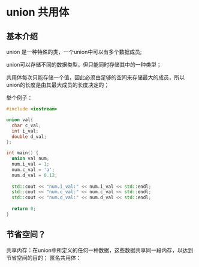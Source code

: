 # union 共用体
## 基本介绍
union 是一种特殊的类，一个union中可以有多个数据成员;  

union可以存储不同的数据类型，但只能同时存储其中的一种类型；  

共用体每次只能存储一个值，因此必须由足够的空间来存储最大的成员，所以union的长度是由其最大成员的长度决定的；

举个例子：  
```c++
#include <iostream>

union val{
  char c_val;
  int i_val;
  double d_val;
};

int main() {
  union val num;
  num.i_val = 1;
  num.c_val = 'a';
  num.d_val = 0.12;
  
  std::cout << "num.i_val:" << num.i_val << std::endl;
  std::cout << "num.c_val:" << num.c_val << std::endl;
  std::cout << "num.d_val:" << num.d_val << std::endl;
  
  return 0;
}
```

## 节省空间？

共享内存：在union中所定义的任何一种数据，这些数据共享同一段内存，以达到节省空间的目的；
匿名共用体：
